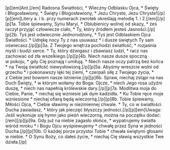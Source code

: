[p][em]Ant.[/em] Radosna Światłości, * Wieczny Odblasku Ojca, * Święty i Błogosławiony, * Święty i Błogosławiony, * Jezu Chryste, Jezu Chryste![/p][p][em]Litery a. i b. przy numerach zwrotek określają melodię 1. i 2.[/em][/p][p]1a. Tobie śpiewamy, Synu Maryi, * Oblubienicy wolnej od skazy, * żeś raczył przyjąć człowiecze ciało, * Ty, który źródłem jesteś Jasności.[/p][p]2b. Tyś jest odwiecznie Jednorodzony, * Tyś jest Odblaskiem Ojca Światłości. * Udrękę nocy Ty z nas usuwasz * i dusze świętych Ty sam oświecasz.[/p][p]3a. Z Twojego wnętrza pochodzi światłość, * rozjaśnia myśli i budzi serce. * Ty, który dźwigasz i zbawiasz ludzi, * racz nas zachować od zła wszelkiego.[/p][p]4b. Niech nasze dusze spoczną w pokoju, * gdy Cię poznają i umiłują. * Niech nasze oczy patrzą bez końca * na Twoją światłość niewysłowioną.[/p][p]5a. Abyśmy wreszcie wolni od grzechu * i pokonawszy lęki tej ziemi, * czerpali siłę z Twojego życia, * z Ciebie jest bowiem nasze istnienie.[/p][p]6b. Spraw, niechaj zstąpi na nas Duch Święty, * w którym wołamy do Boga: Ojcze, * niech Jego rosa użyźni duszę, * niech nas napełnią królewskie dary.[/p][p]7a. Modlitwa moja do Ciebie, Panie, * niechaj się wzniesie jak dym kadzidła. * Ku Tobie ręce moje wzniesione * niechaj ofiarą będą wieczorną.[/p][p]8b. Tobie śpiewamy, Miłości Ojca, * Ciebie sławimy w niezmiennej chwale. * Ty, co w światłości Ducha zasiadasz, * który jak pieczęć błyszczy jedności.[/p][p][em]Uwaga: Jeśli wykonuje się hymn jako pieśń wieczorną, można na początku dodać:[/em][/p][p]9a. Gdy już na niebie zagasło słońce, * wypatrujemy światła wśród mroku * i Bogu Ojcu wyśpiewujemy * chwałę przez Syna w jedności Ducha.[/p][p]10b. O każdej porze przystoi Tobie * chwała świętymi głosami w niebie. * O Synu Boży, co dałeś życie, * niechaj Cię sławią wszystkie Twe dzieła.[/p]